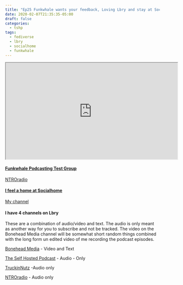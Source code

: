 ```yaml
---
title: "Ep25 Funkwhale wants your feedback, Loving Lbry and stay at Sociahome"
date: 2020-02-07T21:35:35-05:00
draft: false
categories:
  - tshp
tags:
  - fediverse
  - lbry
  - socialhome
  - funkwhale
---
```



<iframe width="560" height="315" src="https://lbry.tv/$/embed/recordingtshp-ep25/ec069970263fcbe893399e9ba761f345793ecdbb" allowfullscreen></iframe>

#### [Funkwhale Podcasting Test Group](https://governance.funkwhale.audio/d/psEaAYN1/creators-test-group-podcast-channel-development)
[NTROradio](https://channels.tests.funkwhale.audio/channels/dec859f6-4d0b-45ac-a9cb-3883e235ac94/)

#### [I feel a home at Socialhome](https://socialhome.network/)
[My channel](https://socialhome.network/u/unklebonehead/)

#### I have 4 channels on Lbry
These are a combination of audio/video and text. The audio is only meant as another way for you to subscribe and not be tracked. The video on the Bonehead Media channel will be somewhat short random things combined with the long form un edited video of me recording the podcast episodes. 

[Bonehead Media](https://open.lbry.com/@boneheadmedia:d?r=BrVsQeDfKzyYAo57rEfDsgL5kRvVpvYL) - Video and Text

[The Self Hosted Podcast](https://open.lbry.com/@theselfhostedpodcast:2?r=BrVsQeDfKzyYAo57rEfDsgL5kRvVpvYL) - Audio - Only

[TruckinNutz](https://open.lbry.com/@truckinnutz:f?r=BrVsQeDfKzyYAo57rEfDsgL5kRvVpvYL) -Audio only

[NTROradio](https://open.lbry.com/@ntroradio:6?r=BrVsQeDfKzyYAo57rEfDsgL5kRvVpvYL) - Audio only


